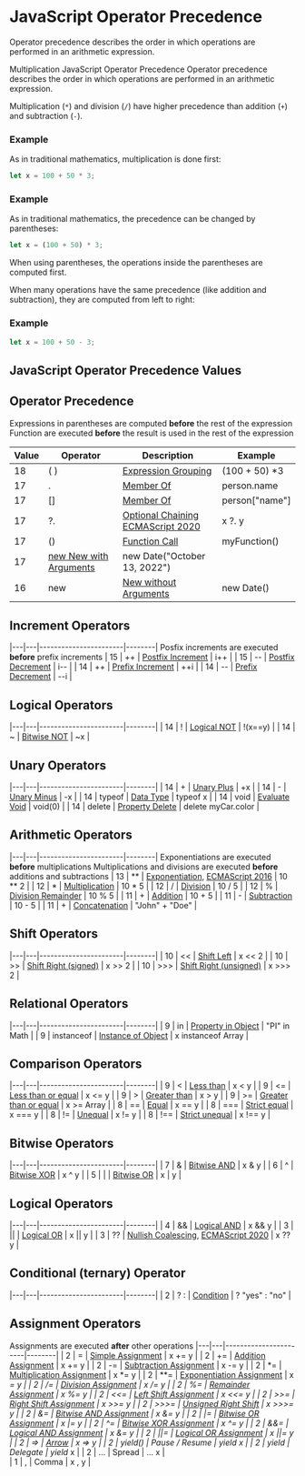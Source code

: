 # JavaScript Operator Precedence

Operator precedence describes the order in which operations are performed in an arithmetic expression.

Multiplication JavaScript Operator Precedence
Operator precedence describes the order in which operations are performed in an arithmetic expression.

Multiplication (`*`) and division (`/`) have higher precedence than addition (`+`) and subtraction (`-`).

### Example
As in traditional mathematics, multiplication is done first:
```javascript
let x = 100 + 50 * 3;
```

### Example
As in traditional mathematics, the precedence can be changed by parentheses:
```javascript
let x = (100 + 50) * 3;
```

When using parentheses, the operations inside the parentheses are computed first.

When many operations have the same precedence (like addition and subtraction), they are computed from left to right:

### Example
```javascript
let x = 100 + 50 - 3;
```

## JavaScript Operator Precedence Values
## Operator Precedence 
Expressions in parentheses are computed **before** the rest of the expression
Function are executed **before** the result is used in the rest of the expression

| Value	| Operator | Description | Example |
|-------|----------|-------------|---------|
| 18 | ( )	| [Expression Grouping]() | (100 + 50) *3 |
| 17 | . | [Member Of]() | person.name |
| 17 | [] | [Member Of]() | person["name"] |
| 17 | ?. | [Optional Chaining]() [ECMAScript 2020]() | x ?. y |
| 17 | () | [Function Call]() | myFunction() |
| 17 | [new	New with Arguments]() | new Date("October 13, 2022") |
| 16 | new | [New without Arguments]() | new Date() |


## Increment Operators
|---|---|-----------------------|--------|
Posfix increments are executed **before** prefix increments
| 15 | ++ | [Postfix Increment]() | i++ |
| 15 | -- | [Postfix Decrement]() | i-- |
| 14 | ++ | [Prefix Increment]() | ++i |
| 14 | -- | [Prefix Decrement]() | --i |


## Logical Operators
|---|---|-----------------------|--------|
| 14 | ! | [Logical NOT]() | !(x==y) |
| 14 | ~ | [Bitwise NOT]() | ~x |


## Unary Operators
|---|---|-----------------------|--------|
| 14 | + | [Unary Plus]() | +x |
| 14 | - | [Unary Minus]() | -x |
| 14 | typeof |	[Data Type]() | typeof x |
| 14 | void	| [Evaluate Void]()	| void(0) |
| 14 | delete | [Property Delete]()	| delete myCar.color |


## Arithmetic Operators
|---|---|-----------------------|--------|
Exponentiations are executed **before** multiplications
Multiplications and divisions are executed **before** additions and subtractions
| 13 | ** | [Exponentiation](), [ECMAScript 2016]()	| 10 ** 2 |
| 12 | * | [Multiplication]() | 10 * 5 |
| 12 | / | [Division]()	| 10 / 5 |
| 12 | % | [Division Remainder]() | 10 % 5 |
| 11 | + | [Addition]()	| 10 + 5 |
| 11 | - | [Subtraction]() | 10 - 5 |
| 11 | + | [Concatenation]() | "John" + "Doe" |


## Shift Operators
|---|---|-----------------------|--------|
| 10 | << | [Shift Left]()	| x << 2 |
| 10 | >> | [Shift Right (signed)]() | x >> 2 |
| 10 | >>>	| [Shift Right (unsigned)]() | x >>> 2 |


## Relational Operators
|---|---|-----------------------|--------|
| 9	| in | [Property in Object]() | "PI" in Math |
| 9	| instanceof | [Instance of Object]() | x instanceof Array |


## Comparison Operators
|---|---|-----------------------|--------|
| 9	| <	| [Less than]()	| x < y  |
| 9	| <= | [Less than or equal]() | x <= y |
| 9	| >	| [Greater than]() | x > y |
| 9	| >= | [Greater than or equal]() | x >= Array |
| 8	| == | [Equal]() | x == y |
| 8	| === | [Strict equal]() | x === y |
| 8	| != | [Unequal]() | x != y |
| 8	| !== | [Strict unequal]() | x !== y |


## Bitwise Operators
|---|---|-----------------------|--------|
| 7	| &	| [Bitwise AND]() | x & y |
| 6	| ^	| [Bitwise XOR]() | x ^ y |
| 5	| \| | [Bitwise OR]() | x | y |


## Logical Operators
|---|---|-----------------------|--------|
| 4	| && | [Logical AND]() | x && y |
| 3	| \|\| | [Logical OR]()	| x \|\| y |
| 3	| ?? | [Nullish Coalescing](), [ECMAScript 2020]() |	x ?? y |


## Conditional (ternary) Operator
|---|---|-----------------------|--------|
| 2	| ? : | [Condition]() | ? "yes" : "no" |


## Assignment Operators
Assignments are executed **after** other operations
|---|---|-----------------------|--------|
| 2	| =	| [Simple Assignment]()	| x += y |
| 2	| += | [Addition Assignment]() | x += y |
| 2	| -= | [Subtraction Assignment]() | x -= y | 
| 2	| *= | [Multiplication Assignment]() | x *= y |
| 2	| **= | [Exponentiation Assignment]() | x **= y |
| 2	| /= | [Division Assignment]() | x /= y |
| 2	| %= | [Remainder Assignment]()	| x %= y |
| 2	| <<= | [Left Shift Assignment]() | x <<= y |
| 2	| >>= | [Right Shift Assignment]() | x >>= y |
| 2	| >>>= | [Unsigned Right Shift]() | x >>>= y |
| 2	| &= | [Bitwise AND Assignment]() | x &= y | 
| 2	| \|= | [Bitwise OR Assignment]() | x \|= y |
| 2	| ^= | [Bitwise XOR Assignment]() | x ^= y |
| 2	| &&= | [Logical AND Assignment]() | x &= y |
| 2	| \|\|=	| [Logical OR Assignment]()	| x \|\|= y |
| 2	| => | [Arrow]() | x => y |
| 2	| yield() | Pause / Resume | yield x |
| 2	| yield* | Delegate | yield* x |
| 2	| ... | Spread | ... x |	 	 	 
| 1	| ,	| Comma	| x , y |